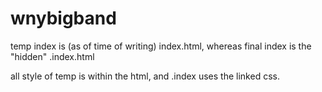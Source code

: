 # wnybigband

temp index is (as of time of writing) index.html, whereas final index is the "hidden" .index.html

all style of temp is within the html, and .index uses the linked css.
